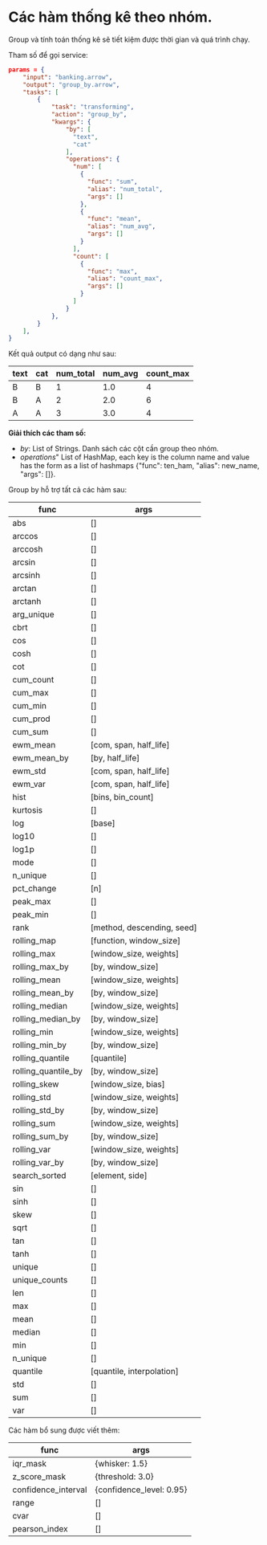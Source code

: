 # Các hàm thống kê theo nhóm.


Group và tính toán thống kê sẽ tiết kiệm được thời gian và quá trình chạy.

Tham số để gọi service:

```json
params = {
    "input": "banking.arrow",
    "output": "group_by.arrow",
    "tasks": [
        {
            "task": "transforming",
            "action": "group_by",
            "kwargs": {
				"by": [
				  "text",
				  "cat"
				],
				"operations": {
				  "num": [
					{
					  "func": "sum",
					  "alias": "num_total",
					  "args": []
					},
					{
					  "func": "mean",
					  "alias": "num_avg",
					  "args": []
					}
				  ],
				  "count": [
					{
					  "func": "max",
					  "alias": "count_max",
					  "args": []
					}
				  ]
				}
            },
        }
    ],
}
```

Kết quả output có dạng như sau:


| text | cat | num_total | num_avg | count_max |
|------|-----|-----------|---------|-----------|
| B    | B   | 1         | 1.0     | 4         |
| B    | A   | 2         | 2.0     | 6         |
| A    | A   | 3         | 3.0     | 4         |



**Giải thích các tham số:**

- *by*: List of Strings. Danh sách các cột cần group theo nhóm.
- *operations*" List of HashMap, each key is the column name and value has the form as a list of hashmaps {"func": ten_ham, "alias": new_name, "args": []}. 

Group by hỗ trợ tất cả các hàm sau:

| func | args |
|------|------|
| abs | [] |
| arccos | [] |
| arccosh | [] |
| arcsin | [] |
| arcsinh | [] |
| arctan | [] |
| arctanh | [] |
| arg_unique | [] |
| cbrt | [] |
| cos | [] |
| cosh | [] |
| cot | [] |
| cum_count | [] |
| cum_max | [] |
| cum_min | [] |
| cum_prod | [] |
| cum_sum | [] |
| ewm_mean | [com, span, half_life] |
| ewm_mean_by | [by, half_life] |
| ewm_std | [com, span, half_life] |
| ewm_var | [com, span, half_life] |
| hist | [bins, bin_count] |
| kurtosis | [] |
| log | [base] |
| log10 | [] |
| log1p | [] |
| mode | [] |
| n_unique | [] |
| pct_change | [n] |
| peak_max | [] |
| peak_min | [] |
| rank | [method, descending, seed] |
| rolling_map | [function, window_size] |
| rolling_max | [window_size, weights] |
| rolling_max_by | [by, window_size] |
| rolling_mean | [window_size, weights] |
| rolling_mean_by | [by, window_size] |
| rolling_median | [window_size, weights] |
| rolling_median_by | [by, window_size] |
| rolling_min | [window_size, weights] |
| rolling_min_by | [by, window_size] |
| rolling_quantile | [quantile] |
| rolling_quantile_by | [by, window_size] |
| rolling_skew | [window_size, bias] |
| rolling_std | [window_size, weights] |
| rolling_std_by | [by, window_size] |
| rolling_sum | [window_size, weights] |
| rolling_sum_by | [by, window_size] |
| rolling_var | [window_size, weights] |
| rolling_var_by | [by, window_size] |
| search_sorted | [element, side] |
| sin | [] |
| sinh | [] |
| skew | [] |
| sqrt | [] |
| tan | [] |
| tanh | [] |
| unique | [] |
| unique_counts | [] |
| len | [] |
| max | [] |
| mean | [] |
| median | [] |
| min | [] |
| n_unique | [] |
| quantile | [quantile, interpolation] |
| std | [] |
| sum | [] |
| var | [] |


Các hàm bổ sung được viết thêm:


| func | args |
|------|------|
|iqr_mask| {whisker: 1.5}|
|z_score_mask| {threshold: 3.0}|
|confidence_interval| {confidence_level: 0.95}|
| range | [] |
| cvar | [] |
| pearson_index | [] |







